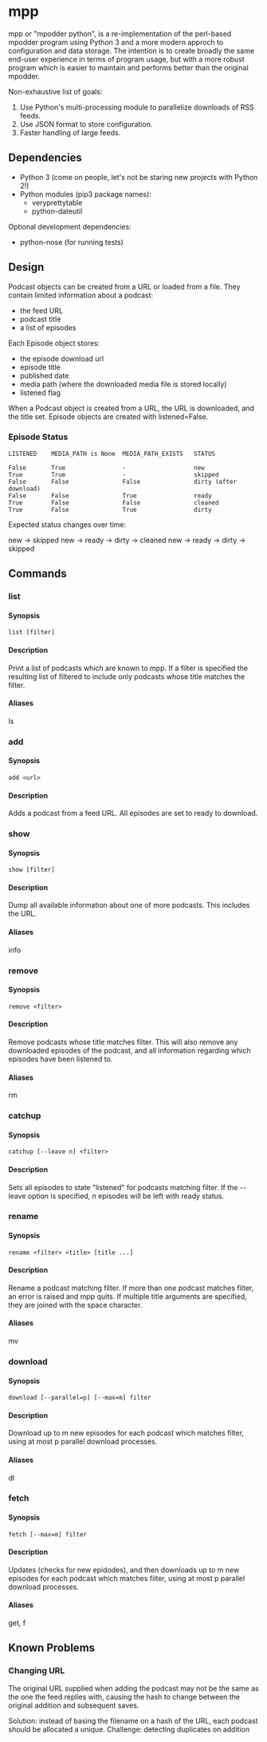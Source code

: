 # mpp

mpp or "mpodder python", is a re-implementation of the perl-based mpodder program using Python 3 and a more modern approch to configuration and data storage.  The intention is to create broadly the same end-user experience in terms of program usage, but with a more robust program which is easier to maintain and performs better than the original mpodder.

Non-exhaustive list of goals:

1.  Use Python's multi-processing module to parallelize downloads of RSS feeds.
2.  Use JSON format to store configuration.
3.  Faster handling of large feeds.

## Dependencies

- Python 3 (come on people, let's not be staring new projects with Python 2!)
- Python modules (pip3 package names):
    - veryprettytable
    - python-dateutil

Optional development dependencies:

- python-nose (for running tests)

## Design

Podcast objects can be created from a URL or loaded from a file. They contain limited information about a podcast: 

- the feed URL
- podcast title
- a list of episodes

Each Episode object stores:

- the episode download url
- episode title
- published date
- media path (where the downloaded media file is stored locally)
- listened flag

When a Podcast object is created from a URL, the URL is downloaded, and the title set. Episode objects are created with listened=False.

### Episode Status

    LISTENED    MEDIA_PATH is None  MEDIA_PATH_EXISTS   STATUS

    False       True                -                   new
    True        True                -                   skipped
    False       False               False               dirty (after download)
    False       False               True                ready
    True        False               False               cleaned
    True        False               True                dirty

Expected status changes over time:

new -> skipped
new -> ready -> dirty -> cleaned
new -> ready -> dirty -> skipped

## Commands

### list 

#### Synopsis

    list [filter]

#### Description

Print a list of podcasts which are known to mpp. If a filter is specified the resulting list of filtered to include only podcasts whose title matches the filter.

#### Aliases

ls

### add

#### Synopsis

    add <url>

#### Description

Adds a podcast from a feed URL.  All episodes are set to ready to download.

### show 

#### Synopsis

    show [filter]

#### Description

Dump all available information about one of more podcasts.  This includes the URL.

#### Aliases

info

### remove

#### Synopsis

    remove <filter>

#### Description

Remove podcasts whose title matches filter. This will also remove any downloaded episodes of the podcast, and all information regarding which episodes have been listened to.

#### Aliases

rm

### catchup

#### Synopsis

    catchup [--leave n] <filter>

#### Description

Sets all episodes to state "listened" for podcasts matching filter.  If the --leave option is specified, *n* episodes will be left with ready status.

### rename

#### Synopsis

    rename <filter> <title> [title ...]

#### Description

Rename a podcast matching filter. If more than one podcast matches filter, an error is raised and mpp quits. If multiple title arguments are specified, they are joined with the space character.

#### Aliases

mv

### download

#### Synopsis

    download [--parallel=p] [--max=m] filter

#### Description

Download up to m new episodes for each podcast which matches filter, using at most p parallel download processes.

#### Aliases

dl

### fetch

#### Synopsis

    fetch [--max=m] filter

#### Description

Updates (checks for new epidodes), and then downloads up to m new episodes for each podcast which matches filter, using at most p parallel download processes.

#### Aliases

get, f

## Known Problems

### Changing URL
The original URL supplied when adding the podcast may not be the same as the one the feed replies with, causing the hash to change between the original addition and subsequent saves. 

Solution: instead of basing the filename on a hash of the URL, each podcast should be allocated a unique.
Challenge: detecting duplicates on addition
